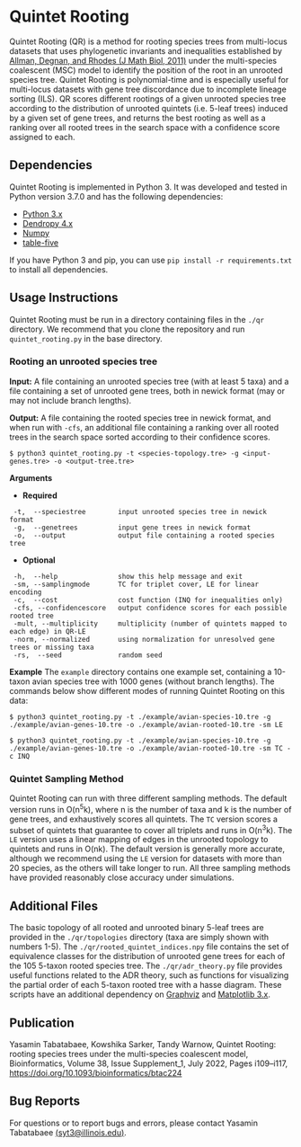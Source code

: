 # Quintet Rooting

Quintet Rooting (QR) is a method for rooting species trees from multi-locus datasets that uses phylogenetic invariants and inequalities established by [Allman, Degnan, and Rhodes (J Math Biol, 2011)](https://link.springer.com/article/10.1007/s00285-010-0355-7) under the multi-species coalescent (MSC) model to identify the position of the root in an unrooted species tree. Quintet Rooting is polynomial-time and is especially useful for multi-locus datasets with gene tree discordance due to incomplete lineage sorting (ILS). QR scores different rootings of a given unrooted species tree according to the distribution of unrooted quintets (i.e. 5-leaf trees) induced by a given set of gene trees, and returns the best rooting as well as a ranking over all rooted trees in the search space with a confidence score assigned to each.

## Dependencies
Quintet Rooting is implemented in Python 3. It was developed and tested in Python version 3.7.0 and has the following dependencies:
- [Python 3.x](https://www.python.org)
- [Dendropy 4.x](https://dendropy.org/index.html)
- [Numpy](https://numpy.org)
- [table-five](https://github.com/RuneBlaze/fifteen)

If you have Python 3 and pip, you can use `pip install -r requirements.txt` to install all dependencies.

## Usage Instructions
Quintet Rooting must be run in a directory containing files in the `./qr` directory. We recommend that you clone the repository and run `quintet_rooting.py` in the base directory.

### Rooting an unrooted species tree
**Input:** A file containing an unrooted species tree (with at least 5 taxa) and a file containing a set of unrooted gene trees, both in newick format (may or may not include branch lengths).

**Output:** A file containing the rooted species tree in newick format, and when run with `-cfs`, an additional file containing a ranking over all rooted trees in the search space sorted according to their confidence scores.
```
$ python3 quintet_rooting.py -t <species-topology.tre> -g <input-genes.tre> -o <output-tree.tre>
```
**Arguments**
- **Required**
```
 -t,  --speciestree        input unrooted species tree in newick format
 -g,  --genetrees          input gene trees in newick format
 -o,  --output             output file containing a rooted species tree
```
- **Optional**
```
 -h,  --help               show this help message and exit
 -sm, --samplingmode       TC for triplet cover, LE for linear encoding
 -c,  --cost               cost function (INQ for inequalities only)
 -cfs, --confidencescore   output confidence scores for each possible rooted tree
 -mult, --multiplicity     multiplicity (number of quintets mapped to each edge) in QR-LE
 -norm, --normalized       using normalization for unresolved gene trees or missing taxa
 -rs,  --seed              random seed
```
**Example**
The `example` directory contains one example set, containing a 10-taxon avian species tree with 1000 genes (without branch lengths). The commands below show different modes of running Quintet Rooting on this data:
```
$ python3 quintet_rooting.py -t ./example/avian-species-10.tre -g ./example/avian-genes-10.tre -o ./example/avian-rooted-10.tre -sm LE
```
```
$ python3 quintet_rooting.py -t ./example/avian-species-10.tre -g ./example/avian-genes-10.tre -o ./example/avian-rooted-10.tre -sm TC -c INQ
```
### Quintet Sampling Method
Quintet Rooting can run with three different sampling methods. The default version runs in O(n<sup>5</sup>k), where n is the number of taxa and k is the number of gene trees, and exhaustively scores all quintets. The `TC` version scores a subset of quintets that guarantee to cover all triplets and runs in O(n<sup>3</sup>k). The `LE` version uses a linear mapping of edges in the unrooted topology to quintets and runs in O(nk). The default version is generally more accurate, although we recommend using the `LE` version for datasets with more than 20 species, as the others will take longer to run. All three sampling methods have provided reasonably close accuracy under simulations.

## Additional Files
The basic topology of all rooted and unrooted binary 5-leaf trees are provided in the `./qr/topologies` directory (taxa are simply shown with numbers 1-5). The `./qr/rooted_quintet_indices.npy` file contains the set of equivalence classes for the distribution of unrooted gene trees for each of the 105 5-taxon rooted species tree. The `./qr/adr_theory.py` file provides useful functions related to the ADR theory, such as functions for visualizing the partial order of each 5-taxon rooted tree with a hasse diagram. These scripts have an additional dependency on [Graphviz](https://pypi.org/project/graphviz/) and [Matplotlib 3.x](https://matplotlib.org).

## Publication
Yasamin Tabatabaee, Kowshika Sarker, Tandy Warnow, Quintet Rooting: rooting species trees under the multi-species coalescent model, Bioinformatics, Volume 38, Issue Supplement_1, July 2022, Pages i109–i117, https://doi.org/10.1093/bioinformatics/btac224

## Bug Reports
For questions or to report bugs and errors, please contact Yasamin Tabatabaee [(syt3@illinois.edu)](mailto:syt3@illinois.edu).
